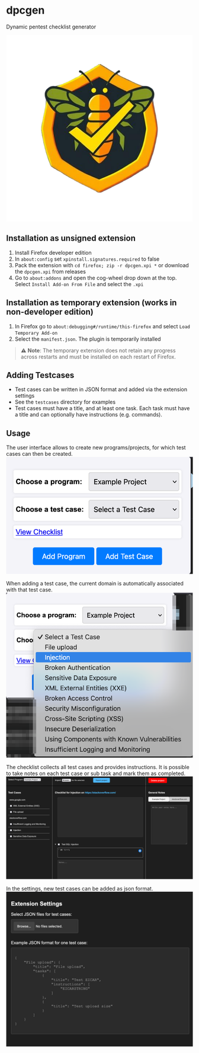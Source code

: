 # dpcgen
Dynamic pentest checklist generator

![Logo](screenshots/logo.png)

## Installation as unsigned extension
1. Install Firefox developer edition
2. In `about:config` set `xpinstall.signatures.required` to false
3. Pack the extension with `cd firefox; zip -r dpcgen.xpi *` or download the `dpcgen.xpi` from releases
4. Go to `about:addons` and open the cog-wheel drop down at the top. Select `Install Add-on From File` and select the `.xpi`



## Installation as temporary extension (works in non-developer edition)
1. In Firefox go to `about:debugging#/runtime/this-firefox` and select `Load Temporary Add-on`
2. Select the `manifest.json`. The plugin is temporarily installed

> :warning: **Note**: The temporary extension does not retain any progress across restarts and must be installed on each restart of Firefox.

## Adding Testcases
* Test cases can be written in JSON format and added via the extension settings
* See the `testcases` directory for examples
* Test cases must have a title, and at least one task. Each task must have a title and can optionally have instructions (e.g. commands).

## Usage
The user interface allows to create new programs/projects, for which test cases can then be created.
![User interface](screenshots/userinterface.png)

When adding a test case, the current domain is automatically associated with that test case.
![Adding a test case](screenshots/addtestcase.png)

The checklist collects all test cases and provides instructions. It is possible to take notes on each test case or sub task and mark them as completed.
![Checklist](screenshots/checklist.png)

In the settings, new test cases can be added as json format.
![Settings](screenshots/settings.png)